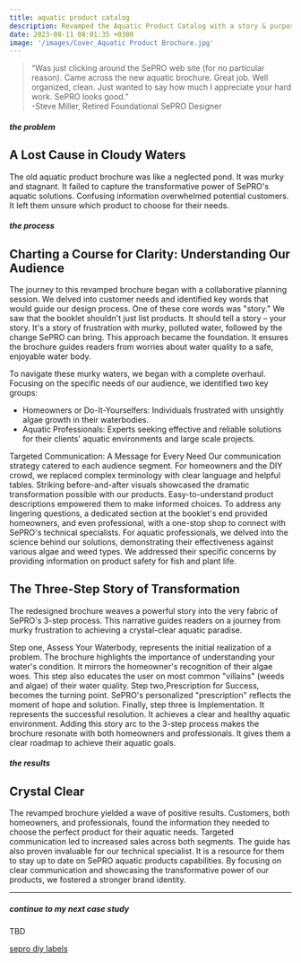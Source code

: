 ```yaml
---
title: aquatic product catalog
description: Revamped the Aquatic Product Catalog with a story & purpose. 
date: 2023-08-11 08:01:35 +0300
image: '/images/Cover_Aquatic Product Brochure.jpg'
---
```


> “Was just clicking around the SePRO web site (for no particular reason).
Came across the new aquatic brochure. Great job. Well organized, clean.
Just wanted to say how much I appreciate your hard work. SePRO looks good.” <br>
-Steve Miller, Retired Foundational SePRO Designer



##### the problem
## A Lost Cause in Cloudy Waters
The old aquatic product brochure was like a neglected pond. It was murky and stagnant. It failed to capture the transformative power of SePRO's aquatic solutions. Confusing information overwhelmed potential customers. It left them unsure which product to choose for their needs.

##### the process
## Charting a Course for Clarity: Understanding Our Audience
The journey to this revamped brochure began with a collaborative planning session. We delved into customer needs and identified key words that would guide our design process. One of these core words was "story." We saw that the booklet shouldn't just list products. It should tell a story – your story. It's a story of frustration with murky, polluted water, followed by the change SePRO can bring. This approach became the foundation. It ensures the brochure guides readers from worries about water quality to a safe, enjoyable water body.

To navigate these murky waters, we began with a complete overhaul. Focusing on the specific needs of our audience, we identified two key groups:
* Homeowners or Do-It-Yourselfers: Individuals frustrated with unsightly algae growth in their waterbodies.
* Aquatic Professionals: Experts seeking effective and reliable solutions for their clients' aquatic environments and large scale projects.

Targeted Communication: A Message for Every Need
Our communication strategy catered to each audience segment. For homeowners and the DIY crowd, we replaced complex terminology with clear language and helpful tables. Striking before-and-after visuals showcased the dramatic transformation possible with our products. Easy-to-understand product descriptions empowered them to make informed choices. To address any lingering questions, a dedicated section at the booklet's end provided homeowners, and even professional, with a one-stop shop to connect with SePRO's technical specialists. For aquatic professionals, we delved into the science behind our solutions, demonstrating their effectiveness against various algae and weed types. We addressed their specific concerns by providing information on product safety for fish and plant life.

## The Three-Step Story of Transformation
The redesigned brochure weaves a powerful story into the very fabric of SePRO's 3-step process. This narrative guides readers on a journey from murky frustration to achieving a crystal-clear aquatic paradise.

Step one, Assess Your Waterbody, represents the initial realization of a problem. The brochure highlights the importance of understanding your water's condition. It mirrors the homeowner's recognition of their algae woes. This step also educates the user on most common "villains" (weeds and algae) of their water quality. Step two,Prescription for Success, becomes the turning point. SePRO's personalized "prescription" reflects the moment of hope and solution. Finally, step three is Implementation. It represents the successful resolution. It achieves a clear and healthy aquatic environment. Adding this story arc to the 3-step process makes the brochure resonate with both homeowners and professionals. It gives them a clear roadmap to achieve their aquatic goals.

##### the results
## Crystal Clear
The revamped brochure yielded a wave of positive results. Customers, both homeowners, and professionals, found the information they needed to choose the perfect product for their aquatic needs. Targeted communication led to increased sales across both segments. The guide has also proven invaluable for our technical specialist. It is a resource for them to stay up to date on SePRO aquatic products capabilities. By focusing on clear communication and showcasing the transformative power of our products, we fostered a stronger brand identity. 

---

##### continue to my next case study
TBD

<a href="https://keilub.com/projects/6-diy/">sepro diy labels</a>
